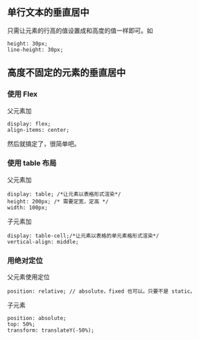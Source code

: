## 单行文本的垂直居中
只需让元素的行高的值设置成和高度的值一样即可。如
```
height: 30px;
line-height: 30px;
```

## 高度不固定的元素的垂直居中
### 使用 Flex
父元素加
```
display: flex; 
align-items: center;
```

然后就搞定了，很简单吧。

### 使用 table 布局  
父元素加
```
display: table; /*让元素以表格形式渲染*/
height: 200px; /* 需要定宽，定高 */
width: 100px;
```

子元素加
```
display: table-cell;/*让元素以表格的单元素格形式渲染*/
vertical-align: middle;
```

### 用绝对定位
父元素使用定位
```
position: relative; // absolute，fixed 也可以。只要不是 static。
```

子元素
```
position: absolute;
top: 50%;
transform: translateY(-50%);
```

